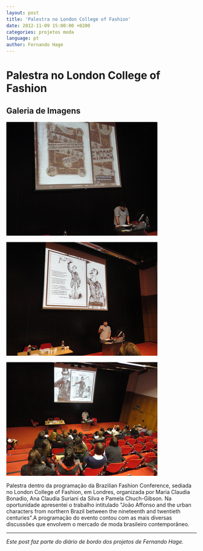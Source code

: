 ```yaml
---
layout: post
title: 'Palestra no London College of Fashion'
date: 2012-11-09 15:00:00 +0200
categories: projetos moda
language: pt
author: Fernando Hage
---
```


# Palestra no London College of Fashion

## Galeria de Imagens

![Palestra no London College of Fashion](/assets/images/palestra-no-london-college-of-fashion-01.jpg)

![Palestra no London College of Fashion](/assets/images/palestra-no-london-college-of-fashion-02.jpg)

![Palestra no London College of Fashion](/assets/images/palestra-no-london-college-of-fashion-03.jpg)

Palestra dentro da programação da Brazilian Fashion Conference, sediada no London College of Fashion, em Londres, organizada por Maria Claudia Bonadio, Ana Claudia Suriani da Silva e Pamela Chuch-Gibson. Na oportunidade apresentei o trabalho intitulado "João Affonso and the urban characters from northern Brazil between the nineteenth and twentieth centuries".A programação do evento contou com as mais diversas discussões que envolvem o mercado de moda brasileiro contemporâneo.

---

*Este post faz parte do diário de bordo dos projetos de Fernando Hage.*
